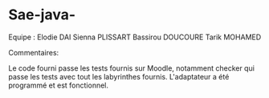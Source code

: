 # Sae-java-
Equipe :
Elodie DAI
Sienna PLISSART
Bassirou DOUCOURE
Tarik MOHAMED


Commentaires: 

Le code fourni passe les tests fournis sur Moodle, notamment checker qui passe les tests avec tout les labyrinthes fournis. L'adaptateur a été programmé et est fonctionnel.

